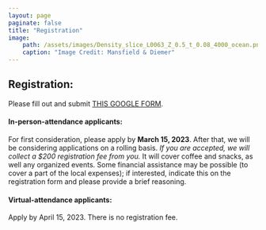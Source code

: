 ```yaml
---
layout: page
paginate: false
title: "Registration"
image:
    path: /assets/images/Density_slice_L0063_Z_0.5_t_0.08_4000_ocean.png
    caption: "Image Credit: Mansfield & Diemer"
---
```


## Registration: 
Please fill out and submit [THIS GOOGLE FORM](https://forms.gle/NJApZTd3H2HBssAB9).

#### In-person-attendance applicants: 
For first consideration, please apply by **March 15, 2023**. After that, we will be considering applications on a rolling basis. *If you are accepted, we will collect a $200 registration fee from you.* It will cover coffee and snacks, as well any organized events. Some financial assistance may be possible (to cover a part of the local expenses); if interested, indicate this on the registration form and please provide a brief reasoning.

#### Virtual-attendance applicants: 
Apply by April 15, 2023. There is no registration fee.
